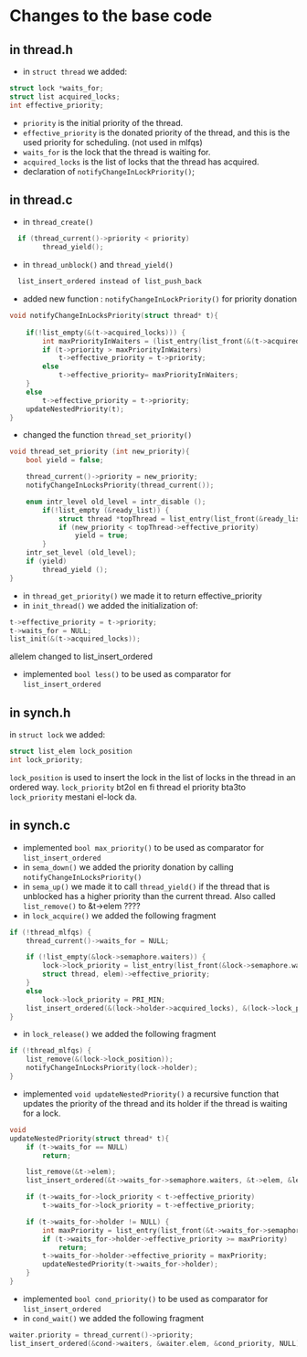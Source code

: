 # Changes to the base code
## in thread.h
- in `struct thread` we added:
```c
struct lock *waits_for;             
struct list acquired_locks;
int effective_priority; 
```
- `priority` is the initial priority of the thread.
- `effective_priority` is the donated priority of the thread, and this is the used priority for scheduling. (not used in mlfqs)
- `waits_for` is the lock that the thread is waiting for.
- `acquired_locks` is the list of locks that the thread has acquired.
- declaration of `notifyChangeInLockPriority()`;

## in thread.c
- in `thread_create()`
```c
  if (thread_current()->priority < priority)
        thread_yield();
```
- in `thread_unblock()` and `thread_yield()`
```c
  list_insert_ordered instead of list_push_back
```
- added new function : `notifyChangeInLockPriority()` for priority donation
```c
void notifyChangeInLocksPriority(struct thread* t){
    
    if(!list_empty(&(t->acquired_locks))) {
        int maxPriorityInWaiters = (list_entry(list_front(&(t->acquired_locks)), struct lock, lock_position))->lock_priority;
        if (t->priority > maxPriorityInWaiters)
            t->effective_priority = t->priority;
        else
            t->effective_priority= maxPriorityInWaiters;
    }
    else
        t->effective_priority = t->priority;
    updateNestedPriority(t);
}
```
- changed the function `thread_set_priority()`
```c
void thread_set_priority (int new_priority){
    bool yield = false;

    thread_current()->priority = new_priority;
    notifyChangeInLocksPriority(thread_current());

    enum intr_level old_level = intr_disable ();
        if(!list_empty (&ready_list)) {
            struct thread *topThread = list_entry(list_front(&ready_list), struct thread, elem);
            if (new_priority < topThread->effective_priority)
                yield = true;
        }
    intr_set_level (old_level);
    if (yield)
        thread_yield ();
}
```
- in `thread_get_priority()` we made it to return effective_priority
- in `init_thread()` we added the initialization of:
```c
t->effective_priority = t->priority;
t->waits_for = NULL;
list_init(&(t->acquired_locks));
```
allelem changed to list_insert_ordered
- implemented `bool less()` to be used as comparator for `list_insert_ordered`

## in synch.h
in `struct lock` we added:
```c
struct list_elem lock_position
int lock_priority;
```
`lock_position` is used to insert the lock in the list of locks in the thread in an ordered way.
`lock_priority` bt2ol en fi thread el priority bta3to `lock_priority` mestani el-lock da.
## in synch.c
- implemented `bool max_priority()` to be used as comparator for `list_insert_ordered`
- in `sema_down()` we added the priority donation by calling `notifyChangeInLocksPriority()`
- in `sema_up()` we made it to call `thread_yield()` if the thread that is unblocked has a higher priority than the current thread.
Also called `list_remove()` to &t->elem ????
- in `lock_acquire()` we added the following fragment
```c
if (!thread_mlfqs) {
    thread_current()->waits_for = NULL;

    if (!list_empty(&lock->semaphore.waiters)) {
        lock->lock_priority = list_entry(list_front(&lock->semaphore.waiters),
        struct thread, elem)->effective_priority;
    } 
    else 
        lock->lock_priority = PRI_MIN;
    list_insert_ordered(&(lock->holder->acquired_locks), &(lock->lock_position), &compare_locks_priority, NULL);
}
```
- in `lock_release()` we added the following fragment
```c
if (!thread_mlfqs) {
    list_remove(&(lock->lock_position));
    notifyChangeInLocksPriority(lock->holder);
}
```
- implemented `void updateNestedPriority()` a recursive function that updates the priority of the thread and its holder if the thread is waiting for a lock.
```c
void 
updateNestedPriority(struct thread* t){
    if (t->waits_for == NULL)
        return;

    list_remove(&t->elem);
    list_insert_ordered(&t->waits_for->semaphore.waiters, &t->elem, &less, NULL);

    if (t->waits_for->lock_priority < t->effective_priority)
        t->waits_for->lock_priority = t->effective_priority;

    if (t->waits_for->holder != NULL) {
        int maxPriority = list_entry(list_front(&t->waits_for->semaphore.waiters), struct thread, elem)->effective_priority;
        if (t->waits_for->holder->effective_priority >= maxPriority)
            return;
        t->waits_for->holder->effective_priority = maxPriority;
        updateNestedPriority(t->waits_for->holder);
    }
}
```
- implemented `bool cond_priority()` to be used as comparator for `list_insert_ordered`
- in `cond_wait()` we added the following fragment
```c
waiter.priority = thread_current()->priority;
list_insert_ordered(&cond->waiters, &waiter.elem, &cond_priority, NULL);
```